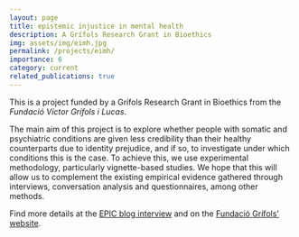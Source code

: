 ```yaml
---
layout: page
title: epistemic injustice in mental health
description: A Grífols Research Grant in Bioethics
img: assets/img/eimh.jpg
permalink: /projects/eimh/
importance: 6
category: current
related_publications: true
---
```


This is a project funded by a Grífols Research Grant in Bioethics from the _Fundació Víctor Grífols i Lucas_.

The main aim of this project is to explore whether people with somatic and psychiatric conditions are given less credibility than their healthy counterparts due to identity prejudice, and if so, to investigate under which conditions this is the case. To achieve this, we use experimental methodology, particularly vignette-based studies. We hope that this will allow us to complement the existing empirical evidence gathered through interviews, conversation analysis and questionnaires, among other methods.

Find more details at the [EPIC blog interview](https://epistemicinjusticeinhealthcareproject.blogspot.com/2024/02/credibility-attributions-in-healthcare.html) and on the [Fundació Grífols' website](https://www.fundaciogrifols.org/en/-/las-bases-cognitivas-de-la-injusticia-epist%c3%a9mica-en-la-atenci%c3%b3n-sanitaria).
